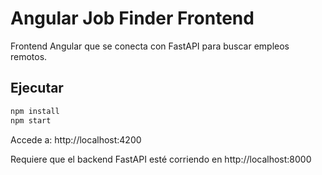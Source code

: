 # Angular Job Finder Frontend

Frontend Angular que se conecta con FastAPI para buscar empleos remotos.

## Ejecutar

```bash
npm install
npm start
```

Accede a: http://localhost:4200

Requiere que el backend FastAPI esté corriendo en http://localhost:8000
